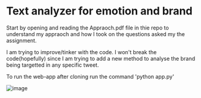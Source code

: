 # Text analyzer for emotion and brand

Start by opening and reading the Appraoch.pdf file in thie repo to understand my appraoch and how I took on the questions asked my the assignment.

I am trying to improve/tinker with the code. I won't break the code(hopefully) since I am trying to add a new method to analyse the brand being targetted in any specific tweet.


To run the web-app after cloning run the command 'python app.py'

![image](https://github.com/rohan-patnaik/sentiment-analysis-using-VADER/assets/22250758/30e2fde2-ff0c-4e1a-ada3-a234d1ab9e45)

